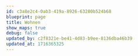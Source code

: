 ```yaml
---
id: c3a8e2c4-0ab3-419a-8926-63280b524b68
blueprint: page
title: Wohnen
show_maps: true
debug: false
updated_by: c2f8321e-be41-4d83-b9ee-8136dba46b39
updated_at: 1716365325
---
```

